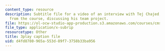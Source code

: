 ```yaml
---
content_type: resource
description: Subtitle file for a video of an interview with Tej Chajed, a student
  from the course, discussing his team project.
file: https://ol-ocw-studio-app-production.s3.amazonaws.com/courses/cms-611j-creating-video-games-fall-2014/d4fd8780965a553d89f73758b33ba956_bgMZSJ2rfNc.vtt
file_type: application/x-subrip
resourcetype: Other
title: 3play caption file
uid: d4fd8780-965a-553d-89f7-3758b33ba956
---
```

